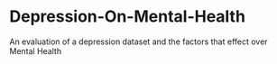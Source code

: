 # Depression-On-Mental-Health
An evaluation of a depression dataset and the factors that effect over Mental Health
